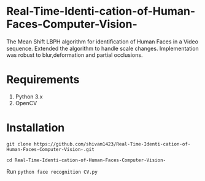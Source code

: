 # Real-Time-Identi-cation-of-Human-Faces-Computer-Vision-
The Mean Shift LBPH algorithm for identiﬁcation of Human Faces in a Video sequence. Extended the algorithm to handle scale changes. Implementation was robust to blur,deformation and partial occlusions. 

# Requirements
1) Python 3.x
2) OpenCV

# Installation
``git clone https://github.com/shivam1423/Real-Time-Identi-cation-of-Human-Faces-Computer-Vision-.git``

``cd Real-Time-Identi-cation-of-Human-Faces-Computer-Vision-``

Run ``python face recognition CV.py``
